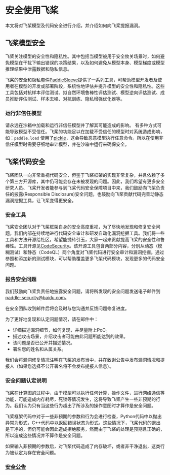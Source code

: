 # 安全使用飞桨



本文将对飞桨模型及代码安全进行介绍，并介绍如何向飞桨提报漏洞。

## 飞桨模型安全

飞桨关注模型的安全性和隐私性。其中包括当模型被用于安全攸关场景时，如何避免模型在干扰下输出错误的决策结果，以及如何避免从模型本身、模型梯度或模型推理结果中泄露数据和隐私信息。

飞桨的安全和隐私套件[PaddleSleeve](https://github.com/PaddlePaddle/PaddleSleeve)提供了一系列工具，可帮助模型开发者及使用者在模型的开发或部署阶段，系统性地评估并提升模型的安全性和隐私性。这些工具包括对抗样本评估测试、拟自然环境鲁棒性评估测试、模型逆向评估测试、成员推断评估测试、样本去噪、对抗训练、隐私增强优化器等。

### 运行非信任模型

请永远在沙箱中加载和运行非信任模型并了解其可能造成的影响。
有多种方式可能导致模型不受信任。飞桨的功能足以在加载不受信任的模型时对系统造成影响，如：`paddle.load` 使用了[pickle](https://docs.python.org/3/library/pickle.html)，这会导致恶意模型执行任意命令。所以在使用非信任模型时需要仔细地审计模型，并在沙箱中运行来确保安全。

## 飞桨代码安全

飞桨团队一向非常重视代码安全，但鉴于飞桨框架的实现非常复杂，并且依赖了多个第三方开源库，其中仍可能会存在未被发现的问题。因此，我们希望有更多安全研究人员、飞桨开发者能参与到飞桨代码安全保障项目中来，我们鼓励向飞桨负责任的披露(Responsible Disclosure)安全问题，也鼓励向飞桨贡献代码完善动静态漏洞挖掘工具，让飞桨变得更安全。

### 安全工具

飞桨安全团队对于飞桨框架自身的安全高度重视，为了尽快地发现和修复安全问题，我们内部在持续地进行代码安全审计和研发自动化漏洞挖掘工具。我们将一些工具和方法开源给社区，希望能抛砖引玉，大家一起来贡献提高飞桨的安全性和鲁棒性。工具开源见[CodeSecurity](https://github.com/PaddlePaddle/PaddleSleeve/tree/main/CodeSecurity)。该开源工具包含两部分内容，分别从动态（模糊测试）和静态（CodeQL）两个角度对飞桨代码进行安全审计和漏洞挖掘。通过参照和添加新的测试模块，可以帮助覆盖更多飞桨代码模块，发现更多的代码安全问题。

### 报告安全问题

我们鼓励向飞桨负责任地披露安全问题，请将所发现的安全问题发送电子邮件到 paddle-security@baidu.com。

在安全团队收到邮件后将会及时与您沟通并反馈问题修复进度。

为了更好地复现和认定问题情况，请在邮件中：

- 详细描述漏洞细节，如何复现，并尽量附上PoC。
- 描述攻击场景，介绍攻击者可能由此问题所能达到的效果。
- 该问题是否已公开并描述情况。
- 署名您的姓名和从属关系。

我们会将漏洞修复情况注明在飞桨的发布当中，并在致谢公告中发布漏洞情况和提报人（如果您选择不公开署名将不会发布提报人信息）。

### 安全问题认定说明

飞桨在计算图的过程中，由于模型可以执行任何计算，操作文件，进行网络通信等功能，可能造成内存耗尽，死锁等情况发生，这将导致飞桨产生一些非预期的行为。我们认为只有当这些行为超出了所涉及的操作意图时才算作是安全问题。

飞桨框架代码中对于一些非预期的参数和行为会进行检查，Python代码中以抛出异常为形式，C++代码中以返回错误状态为形式。这些情况下，飞桨代码的退出是干净的，但仍可能会因此造成拒绝服务，然而由于飞桨的处理是预期且正确的，所以造成这些情况并不算作是安全问题。

如果输入非预期的参数后，对飞桨代码造成了内存破坏，或者非干净退出，这类行为被认定为存在安全问题。

### [安全公告](./security/README_cn.md)
